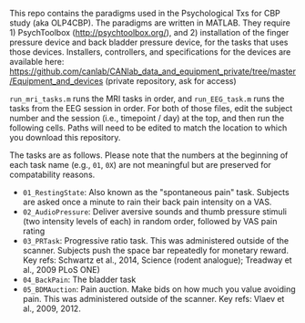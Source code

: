 This repo contains the paradigms used in the Psychological Txs for CBP study (aka OLP4CBP). The paradigms are written in MATLAB. They require 1) PsychToolbox (http://psychtoolbox.org/), and 2) installation of the finger pressure device and back bladder pressure device, for the tasks that uses those devices. Installers, controllers, and specifications for the devices are available here:  https://github.com/canlab/CANlab_data_and_equipment_private/tree/master/Equipment_and_devices (private repository, ask for access)

`run_mri_tasks.m` runs the MRI tasks in order, and `run_EEG_task.m` runs the tasks from the EEG session in order. For both of those files, edit the subject number and the session (i.e., timepoint / day) at the top, and then run the following cells. Paths will need to be edited to match the location to which you download this repository.

The tasks are as follows. Please note that the numbers at the beginning of each task name (e.g., `01`, `0X`) are not meaningful but are preserved for compatability reasons.
* `01_RestingState`: Also known as the "spontaneous pain" task. Subjects are asked once a minute to rain their back pain intensity on a VAS.
* `02_AudioPressure`: Deliver aversive sounds and thumb pressure stimuli (two intensity levels of each) in random order, followed by VAS pain rating
* `03_PRTask`: Progressive ratio task. This was administered outside of the scanner. Subjects push the space bar repeatedly for monetary reward. Key refs: Schwartz et al., 2014, Science (rodent analogue); Treadway et al., 2009 PLoS ONE)
* `04_BackPain`: The bladder task
* `05_BDMAuction`: Pain auction. Make bids on how much you value avoiding pain. This was administered outside of the scanner. Key refs: Vlaev et al., 2009, 2012.
